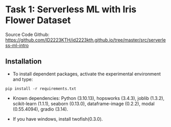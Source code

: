 # Task 1: Serverless ML with Iris Flower Dataset

Source Code Github: https://github.com/ID2223KTH/id2223kth.github.io/tree/master/src/serverless-ml-intro

## Installation

- To install dependent packages, activate the experimental environment and type: <br>

```
pip install -r requirements.txt
```

- Known dependencies: Python (3.10.13), hopsworks (3.4.3), joblib (1.3.2), scikit-learn (1.1.1), seaborn (0.13.0), dataframe-image (0.2.2), modal (0.55.4094), gradio (3.14).

- If you have windows, install twofish(0.3.0).
